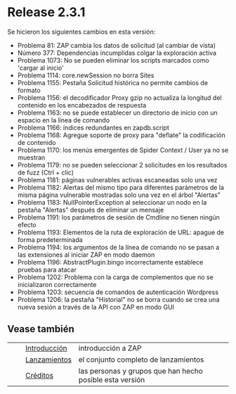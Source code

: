 # Release 2.3.1 #

Se hicieron los siguientes cambios en esta versión:

 *  Problema 81: ZAP cambia los datos de solicitud (al cambiar de vista)
 *  Número 377: Dependencias incumplidas colgar la exploración activa
 *  Problema 1073: No se pueden eliminar los scripts marcados como 'cargar al inicio'
 *  Problema 1114: core.newSession no borra Sites
 *  Problema 1155: Pestaña Solicitud histórica no permite cambios de formato
 *  Problema 1156: el decodificador Proxy gzip no actualiza la longitud del contenido en los encabezados de respuesta
 *  Problema 1163: no se puede establecer un directorio de inicio con un espacio en la línea de comando
 *  Problema 1166: índices redundantes en zapdb.script
 *  Problema 1168: Agregue soporte de proxy para "deflate" la codificación de contenido
 *  Problema 1170: los menús emergentes de Spider Context / User ya no se muestran
 *  Problema 1179: no se pueden seleccionar 2 solicitudes en los resultados de fuzz (Ctrl + clic)
 *  Problema 1181: páginas vulnerables activas escaneadas solo una vez
 *  Problema 1182: Alertas del mismo tipo para diferentes parámetros de la misma página vulnerable mostradas solo una vez en el árbol "Alertas"
 *  Problema 1183: NullPointerException al seleccionar un nodo en la pestaña "Alertas" después de eliminar un mensaje
 *  Problema 1191: los parámetros de sesión de Cmdline no tienen ningún efecto
 *  Problema 1193: Elementos de la ruta de exploración de URL: apague de forma predeterminada
 *  Problema 1194: los argumentos de la línea de comando no se pasan a las extensiones al iniciar ZAP en modo daemon
 *  Problema 1196: AbstractPlugin.bingo incorrectamente establece pruebas para atacar
 *  Problema 1202: Problema con la carga de complementos que no se inicializaron correctamente
 *  Problema 1203: secuencia de comandos de autenticación Wordpress
 *  Problema 1206: la pestaña "Historial" no se borra cuando se crea una nueva sesión a través de la API con ZAP en modo GUI

## Vease también ##

<table> 
 <tbody>
  <tr>
   <td>&nbsp;&nbsp;&nbsp;&nbsp;</td>
   <td> <a href="HelpIntro" rel="nofollow">Introducci&oacute;n</a></td>
   <td>introducci&oacute;n a ZAP</td>
  </tr> 
  <tr>
   <td>&nbsp;&nbsp;&nbsp;&nbsp;</td>
   <td> <a href="HelpReleasesReleases" rel="nofollow">Lanzamientos</a></td>
   <td>el conjunto completo de lanzamientos</td>
  </tr> 
  <tr>
   <td>&nbsp;&nbsp;&nbsp;&nbsp;</td>
   <td> <a href="HelpCredits" rel="nofollow">Cr&eacute;ditos</a></td>
   <td>las personas y grupos que han hecho posible esta versi&oacute;n</td>
  </tr> 
 </tbody>
</table>